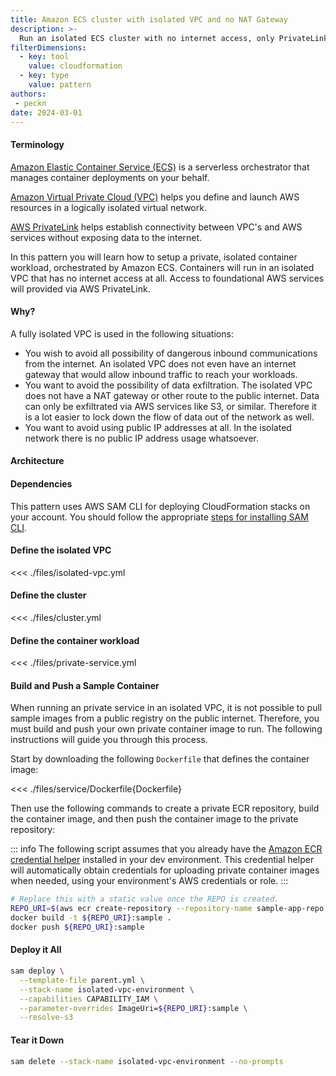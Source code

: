 ```yaml
---
title: Amazon ECS cluster with isolated VPC and no NAT Gateway
description: >-
  Run an isolated ECS cluster with no internet access, only PrivateLink endpoints
filterDimensions:
  - key: tool
    value: cloudformation
  - key: type
    value: pattern
authors:
 - peckn
date: 2024-03-01
---
```


#### Terminology

[Amazon Elastic Container Service (ECS)](https://aws.amazon.com/ecs/) is a serverless orchestrator that manages container deployments on your behalf.

[Amazon Virtual Private Cloud (VPC)](https://aws.amazon.com/vpc/) helps you define and launch AWS resources in a logically isolated virtual network.

[AWS PrivateLink](https://aws.amazon.com/privatelink/) helps establish connectivity between VPC's and AWS services without exposing data to the internet.

In this pattern you will learn how to setup a private, isolated container workload, orchestrated by Amazon ECS. Containers will run in an isolated VPC that has no internet access at all. Access to foundational AWS services will provided via AWS PrivateLink.

#### Why?

A fully isolated VPC is used in the following situations:

- You wish to avoid all possibility of dangerous inbound communications from the internet. An isolated VPC does not even have an internet gateway that would allow inbound traffic to reach your workloads.
- You want to avoid the possibility of data exfiltration. The isolated VPC does not have a NAT gateway or other route to the public internet. Data can only be exfiltrated via AWS services like S3, or similar. Therefore it is a lot easier to lock down the flow of data out of the network as well.
- You want to avoid using public IP addresses at all. In the isolated network there is no public IP address usage whatsoever.

#### Architecture

#### Dependencies

This pattern uses AWS SAM CLI for deploying CloudFormation stacks on your account.
You should follow the appropriate [steps for installing SAM CLI](https://docs.aws.amazon.com/serverless-application-model/latest/developerguide/install-sam-cli.html).

#### Define the isolated VPC

<<< ./files/isolated-vpc.yml

#### Define the cluster

<<< ./files/cluster.yml

#### Define the container workload

<<< ./files/private-service.yml

#### Build and Push a Sample Container

When running an private service in an isolated VPC, it is not possible
to pull sample images from a public registry on the public internet. Therefore,
you must build and push your own private container image to run. The following
instructions will guide you through this process.

Start by downloading the following `Dockerfile` that defines the container image:

<<< ./files/service/Dockerfile{Dockerfile}

Then use the following commands to create a private ECR repository, build the
container image, and then push the container image to the private repository:

::: info
The following script assumes that you already have the [Amazon ECR credential helper](https://github.com/awslabs/amazon-ecr-credential-helper) installed in your dev environment. This credential helper will automatically obtain credentials for uploading private container images when needed, using your environment's AWS credentials or role.
:::

```sh
# Replace this with a static value once the REPO is created.
REPO_URI=$(aws ecr create-repository --repository-name sample-app-repo --query 'repository.repositoryUri' --output text)
docker build -t ${REPO_URI}:sample .
docker push ${REPO_URI}:sample
```

#### Deploy it All

```sh
sam deploy \
  --template-file parent.yml \
  --stack-name isolated-vpc-environment \
  --capabilities CAPABILITY_IAM \
  --parameter-overrides ImageUri=${REPO_URI}:sample \
  --resolve-s3
```

#### Tear it Down

```sh
sam delete --stack-name isolated-vpc-environment --no-prompts
```